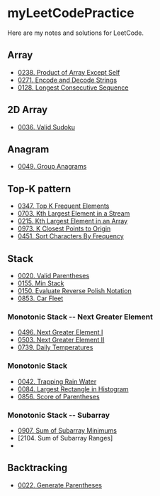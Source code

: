 # myLeetCodePractice

Here are my notes and solutions for LeetCode.

## Array
- [0238. Product of Array Except Self](/Notes/0238_Product_of_Array_Except_Self.md)
- [0271. Encode and Decode Strings](/Notes/0271_Encode_and_Decode_Strings.md)
- [0128. Longest Consecutive Sequence](/Notes/0128_Longest_Consecutive_Sequence.md)
## 2D Array
- [0036. Valid Sudoku](/Notes/0036_Valid_Sudoku.md)

## Anagram 
- [0049. Group Anagrams](/Notes/0049_Group_Anagrams.md)


## Top-K pattern
- [0347. Top K Frequent Elements](/Notes/0347_Top_K_Frequent_Elements.md)
- [0703. Kth Largest Element in a Stream](/Notes/0703_Kth_Largest_Element_in_a_Stream.md)
- [0215. Kth Largest Element in an Array](/Notes/0215_Kth_Largest_Element_in_an_Array.md)
- [0973. K Closest Points to Origin](/Notes/0973_K_Closest_Points_to_Origin.md)
- [0451. Sort Characters By Frequency](/Notes/0451_Sort_Characters_By_Frequency.md)

## Stack
- [0020. Valid Parentheses](/Notes/0020_Valid_Parentheses.md)
- [0155. Min Stack](/Notes/0155_Min_Stack.md)
- [0150. Evaluate Reverse Polish Notation](/Notes/0150_Evaluate_Reverse_Polish_Notation.md)
- [0853. Car Fleet](/Notes/0853_Car_Fleet.md)

### Monotonic Stack -- Next Greater Element
- [0496. Next Greater Element I](/Notes/0496_Next_Greater_Element_I.md)
- [0503. Next Greater Element II](/Notes/0503_Next_Greater_Element_II.md)
- [0739. Daily Temperatures](/Notes/0739_Daily_Temperatures.md)

### Monotonic Stack 
- [0042. Trapping Rain Water](/Notes/0042_Trapping_Rain_Water.md)
- [0084. Largest Rectangle in Histogram](/Notes/0084_Largest_Rectangle_in_Histogram.md)
- [0856. Score of Parentheses](/Notes/0856_Score_of_Parentheses.md)

### Monotonic Stack -- Subarray
- [0907. Sum of Subarray Minimums](/Notes/0907_Sum_of_Subarray_Minimums.md)
- [2104. Sum of Subarray Ranges]
- 

## Backtracking
- [0022. Generate Parentheses](/Notes/0022_Generate_Parentheses.md)